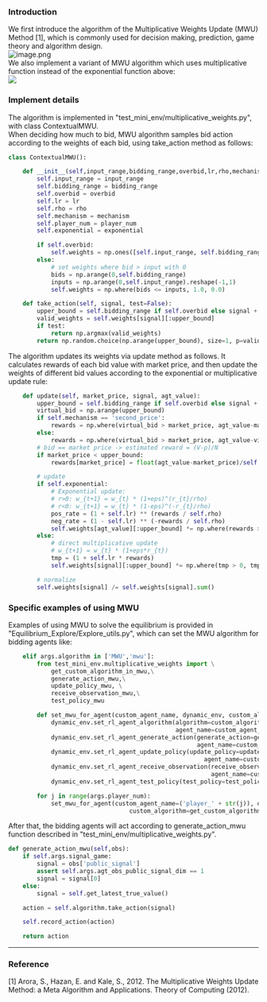 ### Introduction
We first introduce the algorithm of the Multiplicative Weights Update (MWU) Method [1], which is commonly used for decision making, prediction, game theory and algorithm design.<br />![image.png](https://intranetproxy.alipay.com/skylark/lark/0/2023/png/94556578/1688022629593-35a96cab-9c87-4d12-973c-7f32475ec822.png#clientId=uc4c65c03-ff18-4&from=paste&height=508&id=uff77f42c&originHeight=1016&originWidth=2192&originalType=binary&ratio=2&rotation=0&showTitle=false&size=1776145&status=done&style=none&taskId=uca019286-eb51-4747-b5ea-4629a37b521&title=&width=1096)<br />We also implement a variant of MWU algorithm which uses multiplicative function instead of the exponential function above:<br />![](https://intranetproxy.alipay.com/skylark/lark/__latex/c7cd5e58c73b0efa51f839b466e3e641.svg#card=math&code=w_i%5E%7Bt%2B1%7D%20%3D%20w_i%5E%7Bt%7D%20%5Cmax%5C%7B0%2C%281-%5Cepsilon%5Ccdot%5Ctextbf%7BM%7D%28i%2Cj%5Et%29%29%5C%7D.&id=VUh3a)
### Implement details
The algorithm is implemented in "test_mini_env/multiplicative_weights.py", with class ContextualMWU.<br />When deciding how much to bid, MWU algorithm samples bid action according to the weights of each bid, using take_action method as follows:
```python
class ContextualMWU():

    def __init__(self,input_range,bidding_range,overbid,lr,rho,mechanism,player_num,exponential=True):
        self.input_range = input_range
        self.bidding_range = bidding_range
        self.overbid = overbid
        self.lr = lr
        self.rho = rho
        self.mechanism = mechanism
        self.player_num = player_num
        self.exponential = exponential

        if self.overbid:
            self.weights = np.ones([self.input_range, self.bidding_range])
        else:
            # set weights where bid > input with 0
            bids = np.arange(0,self.bidding_range)
            inputs = np.arange(0,self.input_range).reshape(-1,1)
            self.weights = np.where(bids <= inputs, 1.0, 0.0)

    def take_action(self, signal, test=False):
        upper_bound = self.bidding_range if self.overbid else signal + 1
        valid_weights = self.weights[signal][:upper_bound]
        if test:
            return np.argmax(valid_weights)
        return np.random.choice(np.arange(upper_bound), size=1, p=valid_weights / valid_weights.sum())[0]
```
The algorithm updates its weights via update method as follows. It calculates rewards of each bid value with market price, and then update the weights of different bid values according to the exponential or multiplicative update rule:
```python
    def update(self, market_price, signal, agt_value):
        upper_bound = self.bidding_range if self.overbid else signal + 1
        virtual_bid = np.arange(upper_bound)
        if self.mechanism == 'second_price':
            rewards = np.where(virtual_bid > market_price, agt_value-market_price,0.0)
        else:
            rewards = np.where(virtual_bid > market_price, agt_value-virtual_bid,0.0)
        # bid == market price -> estimated reward = (V-p)/N
        if market_price < upper_bound:
            rewards[market_price] = float(agt_value-market_price)/self.player_num

        # update
        if self.exponential:
            # Exponential update:
            # r>0: w_{t+1} = w_{t} * (1+eps)^(r_{t}/rho)
            # r<0: w_{t+1} = w_{t} * (1-eps)^(-r_{t}/rho)
            pos_rate = (1 + self.lr) ** (rewards / self.rho)
            neg_rate = (1 - self.lr) ** (-rewards / self.rho)
            self.weights[agt_value][:upper_bound] *= np.where(rewards > 0, pos_rate, neg_rate)
        else:
            # direct multiplicative update
            # w_{t+1} = w_{t} * (1+eps*r_{t})
            tmp = (1 + self.lr * rewards)
            self.weights[signal][:upper_bound] *= np.where(tmp > 0, tmp, 0)

        # normalize
        self.weights[signal] /= self.weights[signal].sum()
```
### Specific examples of using MWU
Examples of using MWU to solve the equilibrium is provided in "Equilibrium_Explore/Explore_utils.py", which can set the MWU algorithm for bidding agents like:
```python
    elif args.algorithm in ['MWU','mwu']:
        from test_mini_env.multiplicative_weights import \
            get_custom_algorithm_in_mwu,\
            generate_action_mwu,\
            update_policy_mwu, \
            receive_observation_mwu,\
            test_policy_mwu

        def set_mwu_for_agent(custom_agent_name, dynamic_env, custom_algorithm):
            dynamic_env.set_rl_agent_algorithm(algorithm=custom_algorithm,
                                               agent_name=custom_agent_name)
            dynamic_env.set_rl_agent_generate_action(generate_action=generate_action_mwu,
                                                     agent_name=custom_agent_name)
            dynamic_env.set_rl_agent_update_policy(update_policy=update_policy_mwu,
                                                       agent_name=custom_agent_name)
            dynamic_env.set_rl_agent_receive_observation(receive_observation=receive_observation_mwu,
                                                         agent_name=custom_agent_name)
            dynamic_env.set_rl_agent_test_policy(test_policy=test_policy_mwu, agent_name=custom_agent_name)

        for j in range(args.player_num):
            set_mwu_for_agent(custom_agent_name=('player_' + str(j)), dynamic_env=dynamic_env,
                                  custom_algorithm=get_custom_algorithm_in_mwu(args))
```
After that, the bidding agents will act according to generate_action_mwu function described in "test_mini_env/multiplicative_weights.py".
```python
def generate_action_mwu(self,obs):
    if self.args.signal_game:
        signal = obs['public_signal']
        assert self.args.agt_obs_public_signal_dim == 1
        signal = signal[0]
    else:
        signal = self.get_latest_true_value()

    action = self.algorithm.take_action(signal)

    self.record_action(action)

    return action
```

---

### Reference
[1] Arora, S., Hazan, E. and Kale, S., 2012. The Multiplicative Weights Update Method: a Meta Algorithm and Applications. Theory of Computing (2012).
